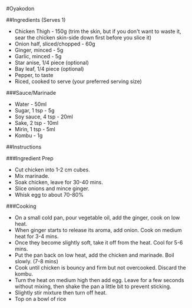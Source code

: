 #Oyakodon

##Ingredients (Serves 1)

- Chicken Thigh - 150g (trim the skin, but if you don't want to waste it, sear the chicken skin-side down first before you slice it)
- Onion half, sliced/chopped - 60g
- Ginger, minced - 5g
- Garlic, minced - 5g
- Star anise, 1/4 piece (optional)
- Bay leaf, 1/4 piece (optional)
- Pepper, to taste
- Riced, cooked to serve (your preferred serving size)

###Sauce/Marinade
- Water - 50ml 
- Sugar, 1 tsp - 5g 
- Soy sauce, 4 tsp - 20ml
- Sake, 2 tsp - 10ml
- Mirin, 1 tsp - 5ml 
- Kombu - 1g 

##Instructions

###Ingredient Prep
- Cut chicken into 1-2 cm cubes.
- Mix marinade.
- Soak chicken, leave for 30-40 mins.
- Slice onions and mince ginger.
- Whisk egg to about 70-80%

###Cooking
- On a small cold pan, pour vegetable oil, add the ginger, cook on low heat.
- When ginger starts to release its aroma, add onion. Cook on medium heat for 3-4 mins.
- Once they become slightly soft, take it off from the heat. Cool for 5-6 mins.
- Put the pan back on low heat, add the chicken and marinade. Boil slowly. (7-8 mins)
- Cook until chicken is bouncy and firm but not overcooked. Discard the kombu.
- Turn the heat on medium high then add egg. Leave for a few seconds without mixing, then shake the pan a little bit to prevent sticking.
- Slightly stir mixture then turn off heat.
- Top on a bowl of rice
